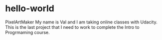 # hello-world
PixelArtMaker
My name is Val and I am taking online classes with Udacity. This is the last project that I need to work to complete the Intro to Progrmaming course.
